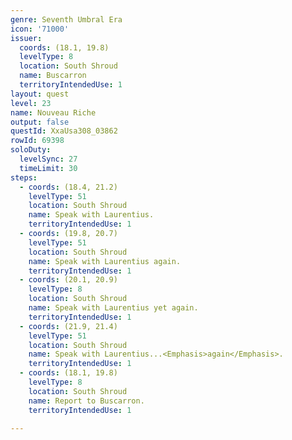 ```yaml
---
genre: Seventh Umbral Era
icon: '71000'
issuer:
  coords: (18.1, 19.8)
  levelType: 8
  location: South Shroud
  name: Buscarron
  territoryIntendedUse: 1
layout: quest
level: 23
name: Nouveau Riche
output: false
questId: XxaUsa308_03862
rowId: 69398
soloDuty:
  levelSync: 27
  timeLimit: 30
steps:
  - coords: (18.4, 21.2)
    levelType: 51
    location: South Shroud
    name: Speak with Laurentius.
    territoryIntendedUse: 1
  - coords: (19.8, 20.7)
    levelType: 51
    location: South Shroud
    name: Speak with Laurentius again.
    territoryIntendedUse: 1
  - coords: (20.1, 20.9)
    levelType: 8
    location: South Shroud
    name: Speak with Laurentius yet again.
    territoryIntendedUse: 1
  - coords: (21.9, 21.4)
    levelType: 51
    location: South Shroud
    name: Speak with Laurentius...<Emphasis>again</Emphasis>.
    territoryIntendedUse: 1
  - coords: (18.1, 19.8)
    levelType: 8
    location: South Shroud
    name: Report to Buscarron.
    territoryIntendedUse: 1

---
```

